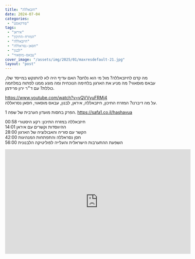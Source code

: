 ```yaml
---
title: "חזבאללה"
date: 2024-07-04
categories: 
 - "פודקאסט"
tags: 
 - "איראן"
 - "המזרח-התיכון"
 - "חיזבאללה"
 - "חסאן-נסראללה"
 - "לבנון"
 - "עבאס-מוסאווי"
cover_image: "/assets/img/2025/01/maxresdefault-21.jpg"
layout: "post"
---
```


מה קדם לחיזבאללה? מול מי הוא נלחם? האם עדיף היה לא להתנקש במייסד שלו, עבאס מוסאווי? מה מניע את הארגון בלחימה הנוכחית ומה מונע ממנו לפתוח במלחמה כוללת? עם ד״ר ירון פרידמן.

<https://www.youtube.com/watch?v=vQVVyuFRMj4>  
על מה דיברנו? המזרח התיכון, חיזבאללה, איראן, לבנון, עבאס מוסאווי, חסאן נסראללה.

הפרק בחסות מועדון הערבית של שפה 1. <https://safa1.co.il/hashavua>

00:58 חיזבאללה במזרח התיכון: רקע היסטורי  
14:01 ההיווסדות וקשרים עם איראן  
28:00 הקשר עם סוריה והאבולוציה של הארגון  
42:00 חסן נסראללה והתפתחות המנהיגות  
56:00 השפעת ההתערבות הישראלית והעלייה לפוליטיקה הלבנונית

<iframe width="610" height="343" src="https://www.youtube.com/embed/vQVVyuFRMj4" frameborder="0" allow="accelerometer; autoplay; clipboard-write; encrypted-media; gyroscope; picture-in-picture; web-share" referrerpolicy="strict-origin-when-cross-origin" allowfullscreen></iframe>
